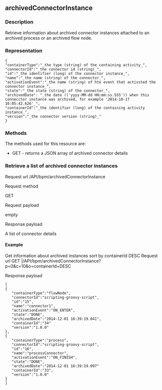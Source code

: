## archivedConnectorInstance

### Description

Retrieve information about archived connector instances attached to an archived process or an archived flow
node.

### Representation

    {
    "containerType":"_the type (string) of the containing activity_",
    "connectorId":"_the connector id (string)_",
    "id":"_the identifier (long) of the connector instance_",
    "name":"_the name (string) of the connector_",
    "activationEvent":"_the name (string) of hte event that activsted the connector instance_",
    "state":"_the state (string) of the connector_",
    "archivedDate": "_the date (('yyyy-MM-dd HH:mm:ss.SSS')) when this connecctor instance was archived, for example '2014-10-17 16:05:42.626'_",
    "containerId":"_the identifier (long) of the containing activity instance_",
    "version":"_the connector version (string)_"
    }
    

### Methods

The methods used for this resource are:

* GET - returns a JSON array of archived connector details

### Retrieve a list of archived connector instances
Request url
/API/bpm/archivedConnectorInstance

Request method

GET

Request payload

empty

Response payload

A list of connector details

#### Example

Get information about archived instances sort by containerId DESC Request url
GET |/API/bpm/archivedConnectorInstance?p=0&c=10&o=containerId+DESC

Response payload

    
    [
    {
       "containerType":"flowNode", 
       "connectorId":"scripting-groovy-script", 
       "id":"15", 
       "name":"connector1", 
       "activationEvent":"ON_ENTER", 
       "state":"DONE",
       "archivedDate":"2014-12-01 16:39:19.041",
       "containerId":"34"
       "version":"1.0.0"
    },
    {
       "containerType":"process",
       "connectorId":"scripting-groovy-script",
       "id":"16",
       "name":"processConnector",
       "activationEvent":"ON_FINISH",
       "state":"DONE",
       "archivedDate":"2014-12-01 16:39:19.097"
       "containerId":"33",
       "version":"1.0.0"
    }
    ]
